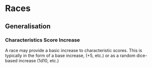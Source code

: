 # Races

## Generalisation

### Characteristics Score Increase

A race may provide a basic increase to characteristic scores. This is typically in the form of a base increase, (+5, etc.) or as a random dice-based increase (1d10, etc.)